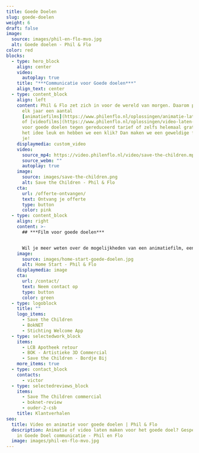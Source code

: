 ```yaml
---
title: Goede Doelen
slug: goede-doelen
weight: 6
draft: false
image:
  source: images/phil-en-flo-mvo.jpg
  alt: Goede doelen - Phil & Flo
color: red
blocks:
  - type: hero_block
    align: center
    video:
      autoplay: true
    title: "***Communicatie voor Goede doelen***"
    align_text: center
  - type: content_block
    align: left
    content: Phil & Flo zet zich in voor de wereld van morgen. Daarom produceren we
      elk jaar een aantal
      [animatiefilms](https://www.philenflo.nl/oplossingen/animatie-laten-maken/)
      of [videofilms](https://www.philenflo.nl/oplossingen/video-laten-maken/)
      voor goede doelen tegen gereduceerd tarief of zelfs helemaal gratis. Is
      het idee leuk en hebben we een klik? Dan maken we een geweldige film voor
      je!
    displaymedia: custom_video
    video:
      source_mp4: https://video.philenflo.nl/video/save-the-children.mp4
      source_webm: ""
      autoplay: true
    image:
      source: images/save-the-children.png
      alt: Save the Children - Phil & Flo
    cta:
      url: /offerte-ontvangen/
      text: Ontvang je offerte
      type: button
      color: pink
  - type: content_block
    align: right
    content: >-
      ## ***Film voor goede doelen***


      Wil je meer weten over de mogelijkheden van een animatiefilm, een [virtuele tour](https://www.philenflo.nl/virtuele-tour/), een [interactieve film](https://www.philenflo.nl/oplossingen/interactieve-video/) of een [persoonlijke film](https://www.philenflo.nl/gepersonaliseerde-video/) voor fondsenwerving, uitleg of begrip? Bel dan met Victor, hij kan je meer vertellen over de oplossingen die wij bieden op het gebied van marketing en communicatie voor goede doelen, **[085 - 2738331](tel:0852738331)**.
    image:
      source: images/home-start-goede-doelen.jpg
      alt: Home Start - Phil & Flo
    displaymedia: image
    cta:
      url: /contact/
      text: Neem contact op
      type: button
      color: green
  - type: logoblock
    title: ""
    logo_items:
      - Save the Children
      - BokNET
      - Stichting Welcome App
  - type: selectedwork_block
    items:
      - LCB Apotheek retour
      - BOK - Artistieke 3D Commercial
      - Save the Children - Bordje Bij
    more_items: true
  - type: contact_block
    contacts:
      - victor
  - type: selectedreviews_block
    items:
      - Save The Children commercial
      - boknet-review
      - ouder-2-csb
    title: Klantverhalen
seo:
  title: Video en animatie voor goede doelen | Phil & Flo
  description: Animatie of video laten maken voor het goede doel? Gespecialiseerd
    in Goede Doel communicatie - Phil en Flo
  image: images/phil-en-flo-mvo.jpg
---
```

